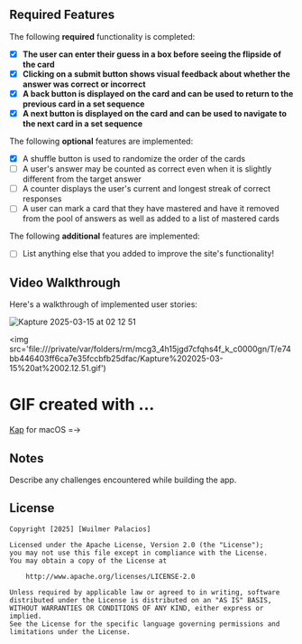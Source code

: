 ## Required Features

The following **required** functionality is completed:

- [x] **The user can enter their guess in a box before seeing the flipside of the card**
- [x] **Clicking on a submit button shows visual feedback about whether the answer was correct or incorrect**
- [x] **A back button is displayed on the card and can be used to return to the previous card in a set sequence**
- [x] **A next button is displayed on the card and can be used to navigate to the next card in a set sequence**

The following **optional** features are implemented:

- [x] A shuffle button is used to randomize the order of the cards
- [ ] A user's answer may be counted as correct even when it is slightly different from the target answer
- [ ] A counter displays the user's current and longest streak of correct responses
- [ ] A user can mark a card that they have mastered and have it removed from the pool of answers as well as added to a list of mastered cards

The following **additional** features are implemented:

* [ ] List anything else that you added to improve the site's functionality!

## Video Walkthrough

Here's a walkthrough of implemented user stories:

![Kapture 2025-03-15 at 02 12 51](https://github.com/user-attachments/assets/44b3338c-b8fd-4530-8b92-fe2c6dda9b71)


<img src='file:///private/var/folders/rm/mcg3_4h15jgd7cfqhs4f_k_c0000gn/T/e74bb446403ff6ca7e35fccbfb25dfac/Kapture%202025-03-15%20at%2002.12.51.gif')



<!-- Replace this with whatever GIF tool you used! -->
GIF created with ...  
=
[Kap](https://getkap.co/) for macOS
=->

## Notes

Describe any challenges encountered while building the app.

## License

    Copyright [2025] [Wuilmer Palacios]

    Licensed under the Apache License, Version 2.0 (the "License");
    you may not use this file except in compliance with the License.
    You may obtain a copy of the License at

        http://www.apache.org/licenses/LICENSE-2.0

    Unless required by applicable law or agreed to in writing, software
    distributed under the License is distributed on an "AS IS" BASIS,
    WITHOUT WARRANTIES OR CONDITIONS OF ANY KIND, either express or implied.
    See the License for the specific language governing permissions and
    limitations under the License.
